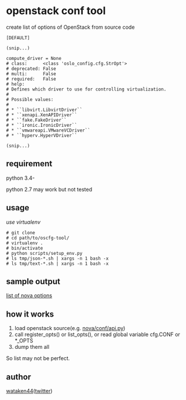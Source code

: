 
# openstack conf tool

create list of options of OpenStack from source code

    [DEFAULT]
    
    (snip...)
    
    compute_driver = None
    # class:      <class 'oslo_config.cfg.StrOpt'>
    # deprecated: False
    # multi:      False
    # required:   False
    # help:
    # Defines which driver to use for controlling virtualization.
    #
    # Possible values:
    #
    # * ``libvirt.LibvirtDriver``
    # * ``xenapi.XenAPIDriver``
    # * ``fake.FakeDriver``
    # * ``ironic.IronicDriver``
    # * ``vmwareapi.VMwareVCDriver``
    # * ``hyperv.HyperVDriver``
    
    (snip...)

## requirement

python 3.4-

python 2.7 may work but not tested

## usage

*use virtualenv*

    # git clone
    # cd path/to/oscfg-tool/
    # virtualenv .
    # bin/activate
    # python scripts/setup_env.py
    # ls tmp/json-*.sh | xargs -n 1 bash -x
    # ls tmp/text-*.sh | xargs -n 1 bash -x

## sample output

[list of nova options](output-sample-pre-ocata/text/nova.txt)

## how it works

1. load openstack source(e.g. [nova/conf/api.py](https://github.com/openstack/nova/blob/master/nova/conf/api.py))
1. call register_opts() or list_opts(), or read global variable cfg.CONF or *_OPTS
1. dump them all

So list may not be perfect.

## author

[wataken44](https://github.com/wataken44)([twitter](https://twitter.com/wataken44))

